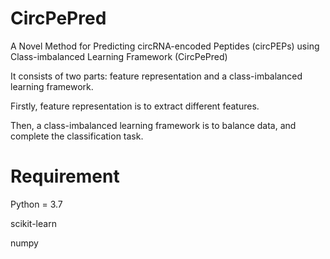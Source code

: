 # CircPePred

A Novel Method for Predicting circRNA-encoded Peptides (circPEPs) using Class-imbalanced Learning Framework (CircPePred)

It consists of two parts: feature representation and a class-imbalanced learning framework. 

Firstly, feature representation is to extract different features. 

Then, a class-imbalanced learning framework is to balance data, and complete the classification task.

# Requirement

Python = 3.7

scikit-learn

numpy
